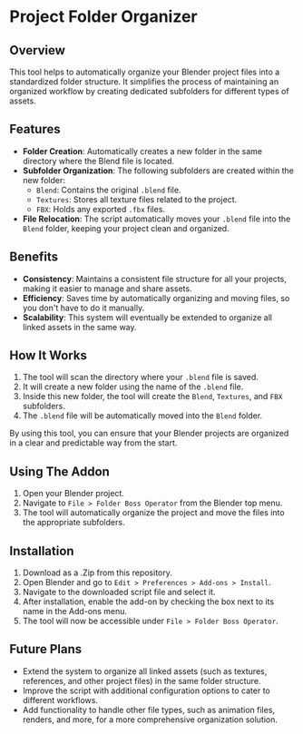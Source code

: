 # Project Folder Organizer

## Overview

This tool helps to automatically organize your Blender project files into a standardized folder structure. It simplifies the process of maintaining an organized workflow by creating dedicated subfolders for different types of assets.

## Features

- **Folder Creation**: Automatically creates a new folder in the same directory where the Blend file is located.
- **Subfolder Organization**: The following subfolders are created within the new folder:
  - `Blend`: Contains the original `.blend` file.
  - `Textures`: Stores all texture files related to the project.
  - `FBX`: Holds any exported `.fbx` files.
- **File Relocation**: The script automatically moves your `.blend` file into the `Blend` folder, keeping your project clean and organized.

## Benefits

- **Consistency**: Maintains a consistent file structure for all your projects, making it easier to manage and share assets.
- **Efficiency**: Saves time by automatically organizing and moving files, so you don't have to do it manually.
- **Scalability**: This system will eventually be extended to organize all linked assets in the same way.

## How It Works

1. The tool will scan the directory where your `.blend` file is saved.
2. It will create a new folder using the name of the `.blend` file.
3. Inside this new folder, the tool will create the `Blend`, `Textures`, and `FBX` subfolders.
4. The `.blend` file will be automatically moved into the `Blend` folder.
   
By using this tool, you can ensure that your Blender projects are organized in a clear and predictable way from the start.

## Using The Addon

1. Open your Blender project.
2. Navigate to `File > Folder Boss Operator` from the Blender top menu.
3. The tool will automatically organize the project and move the files into the appropriate subfolders.

## Installation

1. Download as a .Zip from this repository.
2. Open Blender and go to `Edit > Preferences > Add-ons > Install`.
3. Navigate to the downloaded script file and select it.
4. After installation, enable the add-on by checking the box next to its name in the Add-ons menu.
5. The tool will now be accessible under `File > Folder Boss Operator`.

## Future Plans

- Extend the system to organize all linked assets (such as textures, references, and other project files) in the same folder structure.
- Improve the script with additional configuration options to cater to different workflows.
- Add functionality to handle other file types, such as animation files, renders, and more, for a more comprehensive organization solution.
